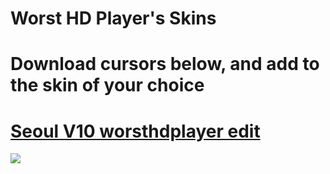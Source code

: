 # Worst HD Player's Skins

# Download cursors below, and add to the skin of your choice

# [Seoul V10 worsthdplayer edit](https://drive.google.com/u/1/uc?id=1OYZkww64_UrBEoAN7TZnX8rEZlWC-mm1&export=download)
![](https://i.imgur.com/fhz11pG.png)
